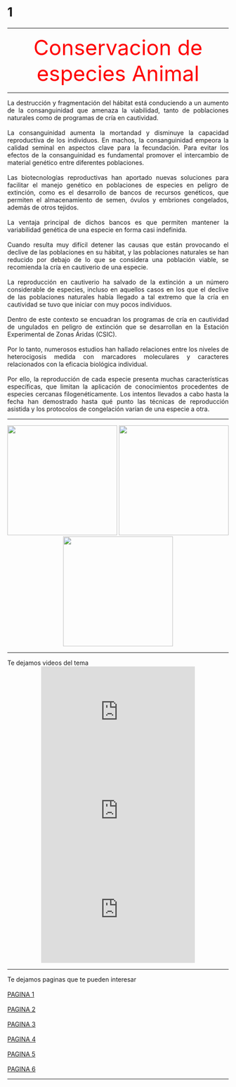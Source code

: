 # 1
<html>
<head>
 
</head>
<body>
<hr SiZe="7" color="blue">
<font color=red size=24><center>Conservacion de especies Animal</font></center>
<hr SiZe="7" color="blue">
<p align=justify>
La destrucción y fragmentación del hábitat está conduciendo a un aumento de la consanguinidad que amenaza 
la viabilidad, tanto de poblaciones naturales como de programas de cría en cautividad. 
<br><br>
La consanguinidad aumenta la mortandad y disminuye la capacidad reproductiva de los individuos. En machos, 
la consanguinidad empeora la calidad seminal en aspectos clave para la fecundación. Para evitar los efectos de la 
consanguinidad es fundamental promover el intercambio de material genético entre diferentes poblaciones. 
<br><br>
Las biotecnologías reproductivas han aportado nuevas soluciones para facilitar el manejo genético en poblaciones 
de especies en peligro de extinción, como es el desarrollo de bancos de recursos genéticos, que permiten el almacenamiento de 
semen, óvulos y embriones congelados, además de otros tejidos. 
<br><br>
La ventaja principal de dichos bancos es que permiten mantener la variabilidad genética de una especie en forma casi indefinida. 
<br><br>
Cuando resulta muy difícil detener las causas que están provocando el declive de las poblaciones en su hábitat, y las
poblaciones naturales se han reducido por debajo de lo que se considera una población viable, se recomienda la cría en 
cautiverio de una especie. 
<br><br>
La reproducción en cautiverio ha salvado de la extinción a un número considerable de especies, incluso en aquellos casos 
en los que el declive de las poblaciones naturales había llegado a tal extremo que la cría en cautividad se tuvo que iniciar 
con muy pocos individuos. 
<br><br>
Dentro de este contexto se encuadran los programas de cría en cautividad de ungulados en peligro de extinción que se desarrollan 
en la Estación Experimental de Zonas Áridas (CSIC). 
<br><br>
Por lo tanto, numerosos estudios han hallado relaciones entre los niveles de heterocigosis medida con marcadores moleculares y 
caracteres relacionados con la eficacia biológica individual. 
<br><br>
Por ello, la reproducción de cada especie presenta muchas características específicas, que limitan la aplicación de conocimientos 
procedentes de especies cercanas filogenéticamente. Los intentos llevados a cabo hasta la fecha han demostrado hasta qué punto las técnicas de reproducción asistida y los protocolos de congelación varían de una especie a otra. 

<hr SiZe="7" color="blue">
<center>
<img src="https://celtaiamadrid.files.wordpress.com/2014/07/01-oso_panda.jpg" width= 250 height=250>
<img src="https://www.icarito.cl/wp-content/uploads/2009/12/605902.jpg" width= 250 height=250>
<img src="https://previews.123rf.com/images/vladstar/vladstar1109/vladstar110900106/10635382-naturaleza-ecolog%C3%ADa-y-protecci%C3%B3n-de-animales-diferentes-el-concepto-de-conservaci%C3%B3n-collage.jpg" width= 250 height=250>
</center>
<hr SiZe="7" color="blue">
Te dejamos videos del tema 
<center>
<iframe width="350" height="225" src="https://www.youtube.com/embed/0VnnakEVy1w" title="YouTube video player" frameborder="0" allow="accelerometer; autoplay; clipboard-write; encrypted-media; gyroscope; picture-in-picture" allowfullscreen></iframe>
<iframe width="350" height="225" src="https://www.youtube.com/embed/r4wrvh3xUCo" title="YouTube video player" frameborder="0" allow="accelerometer; autoplay; clipboard-write; encrypted-media; gyroscope; picture-in-picture" allowfullscreen></iframe>
<iframe width="350" height="225" src="https://www.youtube.com/embed/z9whCKoZS8E" title="YouTube video player" frameborder="0" allow="accelerometer; autoplay; clipboard-write; encrypted-media; gyroscope; picture-in-picture" allowfullscreen></iframe>
</center>
<hr SiZe="7" color="blue">
Te dejamos paginas que te pueden interesar<br><br>
<a href="https://www.icarito.cl/2009/12/63-2158-9-conservacion-de-especies-animales.shtml/">PAGINA 1</a>
<br><br>
<a href="https://www.fundacionaquae.org/wiki/consejos-para-proteger-a-los-animales/">PAGINA 2</a>
<br><br>
<a href="https://www.reinoanimal.com.mx/rescateyconservacion/">PAGINA 3</a>
<br><br>
<a href="https://jmarcano.com/biodiversidad/vida-silvestre/conservacion-vida-silvestre/">PAGINA 4</a>
<br><br>
<a href="https://www.gob.mx/conanp/acciones-y-programas/programa-de-conservacion-de-especies-en-riesgo">PAGINA 5</a>
<br><br>
<a href="https://www.miteco.gob.es/es/biodiversidad/temas/conservacion-de-la-biodiversidad/conservacion-de-la-biodiversidad-en-espana/cb_esp_conservacion_proteccion_especies.aspx">PAGINA 6</a>
<hr SiZe="7" color="blue">
</body>
</html>
